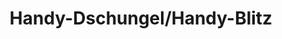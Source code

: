 ---
title: "Handy-Dschungel/Handy-Blitz"
url: /euskirchen/handy-dschungel-handy-blitz/
shop: Handy
---